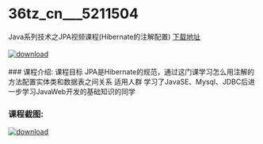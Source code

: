 # 36tz_cn___5211504
Java系列技术之JPA视频课程(Hibernate的注解配置)
[下载地址](http://www.36tz.cn/article/5211504 "下载地址")
<br/></br>[![download](http://36tz.cn/muke_img/2020_03_2-144-300x204.png "下载地址")](http://www.36tz.cn/article/5211504 "下载地址")
<br/></br>### 课程介绍:
课程目标
JPA是Hibernate的规范，通过这门课学习怎么用注解的方法配置实体类和数据表之间关系
适用人群
学习了JavaSE、Mysql、JDBC后进一步学习JavaWeb开发的基础知识的同学

### 课程截图:
[![download](http://36tz.cn/muke_img/2020_03_1-152.png "下载地址")](http://www.36tz.cn/article/5211504 "下载地址")
